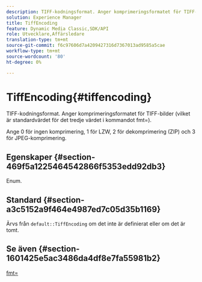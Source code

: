 ```yaml
---
description: TIFF-kodningsformat. Anger komprimeringsformatet för TIFF-bilder (vilket är standardvärdet för det tredje värdet i kommandot fmt=).
solution: Experience Manager
title: TiffEncoding
feature: Dynamic Media Classic,SDK/API
role: Utvecklare,Affärsledare
translation-type: tm+mt
source-git-commit: f6c97606d7a4209427316d7367013ad9585a5cae
workflow-type: tm+mt
source-wordcount: '80'
ht-degree: 0%

---
```



# TiffEncoding{#tiffencoding}

TIFF-kodningsformat. Anger komprimeringsformatet för TIFF-bilder (vilket är standardvärdet för det tredje värdet i kommandot fmt=).

Ange 0 för ingen komprimering, 1 för LZW, 2 för dekomprimering (ZIP) och 3 för JPEG-komprimering.

## Egenskaper {#section-469f5a1225464542866f5353edd92db3}

Enum.

## Standard {#section-a3c5152a9f464e4987ed7c05d35b1169}

Ärvs från `default::TiffEncoding` om det inte är definierat eller om det är tomt.

## Se även {#section-1601425e5ac3486da4df8e7fa55981b2}

[fmt=](../../../../../ir-api/http-protocol/image-rendering-api-ref/c-ir-http-protocol-ref/c-ir-http-protocol-command-reference/r-ir-fmt.md#reference-4c743f67d56b47c5b774fcc900ff758c)
